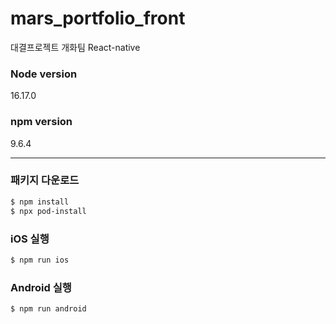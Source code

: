 # mars_portfolio_front
대결프로젝트 개화팀 React-native

### Node version

16.17.0

### npm version

9.6.4

---

### 패키지 다운로드

```zsh
$ npm install
$ npx pod-install
```

### iOS 실행

```zsh
$ npm run ios
```

### Android 실행

```zsh
$ npm run android
```
